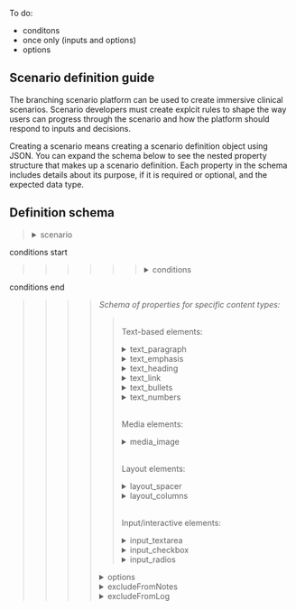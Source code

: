 To do:
- conditons
- once only (inputs and options)
- options

## Scenario definition guide

The branching scenario platform can be used to create immersive clinical scenarios. Scenario developers must create explcit rules to shape the way users can progress through the scenario and how the platform should respond to inputs and decisions.

Creating a scenario means creating a scenario definition object using JSON. You can expand the schema below to see the nested property structure that makes up a scenario definition. Each property in the schema includes details about its purpose, if it is required or optional, and the expected data type.

## Definition schema

> <details><summary>scenario</summary>
>
> `object | required`
>
> Defines the appearance and behaviour of the scenario.
>>
>> <details><summary>title</summary>
>>
>> `string | required`
>>
>> The principle title/name of the scenario.
>>
>> Displays at the top of the window.
>> </details>
>>
>> <details><summary>subtitle</summary>
>>
>> `string | optional`
>>
>> The secondary title/strapline of the scenario.
>>
>> Displays below the title, at the top of the window.
>> </details>
>>
>> <details><summary>config</summary>
>>
>> `object | required`
>>
>> Changes the behaviour of the scenario such as default scores or enabling developer mode.
>>>
>>> <details><summary>development</summary>
>>>
>>> `object | required`
>>>
>>> Configuration settings related to developer mode.
>>>>
>>>> <details><summary>developerPanelVisible</summary>
>>>>
>>>> `boolean | optional (default false)`
>>>> 
>>>> Sets the visibility of the developer panel at the bottom of the window.
>>>> </details>
>>>>
>>>> <details><summary>startNode</summary>
>>>>
>>>> `integer | optional (default 0)`
>>>>
>>>> The index of the node to show when the scenario starts.
>>>> </details>
>>>>
>>> </details>
>>> <details><summary>nodes</summary>
>>>
>>> `object | required`
>>>
>>> Configuration settings related to nodes and objects they contain.
>>>>
>>>> <details><summary>contents</summary>
>>>>
>>>> `object | required`
>>>>
>>>> Configuration settings related to content elements.
>>>>>
>>>>> <details><summary>input_textarea</summary>
>>>>>
>>>>> `object | required`
>>>>>
>>>>> Configuration settings related to input_textarea components.
>>>>>>
>>>>>> <details><summary>minLength</summary>
>>>>>>
>>>>>> `integer | required`
>>>>>>
>>>>>> The minimum number of characters required for a input_textarea to be submitted.
>>>>>> </details>
>>>>>>
>>>>>> <details><summary>defaultScore</summary>
>>>>>>
>>>>>> `integer | required`
>>>>>>
>>>>>> The score assigned for each keyword matched by the user if a custom score for that keyword is not defined.
>>>>>> </details>
>>>>>>
>>>>> </details>
>>>>>
>>>>> <details><summary>input_checkbox</summary>
>>>>>
>>>>> `object | required`
>>>>>
>>>>> Configuration settings related to input_checkbox components.
>>>>>>
>>>>>> <details><summary>defaultScore</summary>
>>>>>>
>>>>>> `object | required`
>>>>>>
>>>>>> Defines the score assigned for each checkbox selected by the user if a custom score for that checkbox is not defined.
>>>>>>>
>>>>>>> <details><summary>recommended</summary>
>>>>>>>
>>>>>>> `integer | required`
>>>>>>>
>>>>>>> The default score for a checkbox if it has the property `recommended: true` or `recommended: undefined`.
>>>>>>> </details>
>>>>>>>
>>>>>>> <details><summary>notRecommended</summary>
>>>>>>>
>>>>>>> `integer | required`
>>>>>>>
>>>>>>> The default score for a checkbox if it has the property `recommended: false`.
>>>>>>> </details>
>>>>>>>
>>>>>> </details>
>>>>>>
>>>>> </details>
>>>>>
>>>>> <details><summary>input_radios</summary>
>>>>>
>>>>> `object | required`
>>>>>
>>>>> Configuration settings related to input_radios components.
>>>>>>
>>>>>> <details><summary>defaultScore</summary>
>>>>>>
>>>>>> `object | required`
>>>>>>
>>>>>> Defines the score assigned for a radio button selected by the user if a custom score for that radio button is not defined.
>>>>>>>
>>>>>>> <details><summary>recommended</summary>
>>>>>>>
>>>>>>> `integer | required`
>>>>>>>
>>>>>>> The default score for a radio button if it has the property `recommended: true` or `recommended: undefined`.
>>>>>>> </details>
>>>>>>>
>>>>>>> <details><summary>notRecommended</summary>
>>>>>>>
>>>>>>> `integer | required`
>>>>>>>
>>>>>>> The default score for a radio button if it has the property `recommended: false`.
>>>>>>> </details>
>>>>>>>
>>>>>> </details>
>>>>>>
>>>>> </details>
>>>>>
>>>> </details>
>>>>
>>> </details>
>>>
>> </details>
>>
>> <details><summary>state</summary>
>>
>> `object | optional`
>>
>> Required only if using the state management feature of the branching scenario platform. The scenario creator can define a structure for the state object using JSON which can be as complex as required.
>>
>> For example, state might contain the objects `user`, `environment` and `patient` each of which contain their own data which changes in response to a users interaction with the scenario.
>> </details>
>>
>> <details><summary>nodes</summary>
>>
>> `array | required`
>>
>> Contains the node objects through which the user moves as the progress through the scenario.
>>>
>>> <details><summary>node</summary>
>>>
>>> `object | required (minimum 1 within nodes array)`
>>>
>>> Each node object within the nodes array defines a step on a path through the scenario.
>>>>
>>>> <details><summary>id</summary>
>>>>
>>>> `string | required | unique (amongst node objects in nodes array) | no spaces`
>>>>
>>>> Identifies the node. Used for conditional tests.
>>>> </details>
>>>>
>>>> <details><summary>title</summary>
>>>>
>>>> `string | required`
>>>>
>>>> Appears at the top of the main content panel when the node is active.
>>>> </details>
>>>>
>>>> <details><summary>contents</summary>
>>>>
>>>> `array | optional`
>>>>
>>>> Contains the content objects which appear in the middle of the main content panel. If not defined the contents area for the node will be blank.
>>>>
>>>> *Schema of properties for ALL content objects:*
>>>>>
>>>>> <details><summary>content</summary>
>>>>>
>>>>> `object | optional`
>>>>>
>>>>> Each content object within the contents array defines a element to appear in the main content area. These are rendered in order with the first defined object at the top. If no content objects are defined within the contents array for a node, the contents area for the node will be blank.
>>>>>>
>>>>>> <details><summary>id</summary>
>>>>>>
>>>>>> `string | required | unique (amongst content objects in contents array of current node) | no spaces`
>>>>>>
>>>>>> Identifies the content object. Used for conditional testing.
>>>>>> </details>
>>>>>>
>>>>>> <details><summary>type</summary>
>>>>>>
>>>>>> `string | required`
>>>>>>
>>>>>> Defines the type of content amongst the available options:
>>>>>>
>>>>>> - `text_paragraph`
>>>>>> - `text_emphasis`
>>>>>> - `text_heading`
>>>>>> - `text_link`
>>>>>> - `text_bullets`
>>>>>> - `text_numbers`
>>>>>>
>>>>>> *Content object will have other properties dependent on property `type`, see below.*
>>>>>> </details>
>>>>>>
>>>>>> <details><summary>excludeFromNotes</summary>
>>>>>>
>>>>>> `boolean | optional (default: false)`
>>>>>>
>>>>>> If `true` will prevent casenote entries being generated for the content object.
>>>>>> </details>
>>>>>>
>>>>>> <details><summary>excludeFromLog</summary>
>>>>>>
>>>>>> `boolean | optional (default: false)`
>>>>>>
>>>>>> If `true` will prevent log entries being generated for the content object.
>>>>>> </details>
>>>>>>
conditions start
>>>>>> <details><summary>conditions</summary>
>>>>>>
>>>>>> `array | optional`
>>>>>>
>>>>>> Contains condition objects all of which must evaluate to `true` for the content element to be rendered. If one or more condition in the array evaluates to `false` the content element will not be rendered. If not provided then the content element will be rendered.
>>>>>>>
>>>>>>> <details><summary>condition</summary>
>>>>>>>
>>>>>>> `object | optional`
>>>>>>>
>>>>>>> Defines the condition which must evaluate to `true` for the parent content object to be rendered.
>>>>>>>>
>>>>>>>> <details><summary>target</summary>
>>>>>>>>
>>>>>>>> `object | required`
>>>>>>>>
>>>>>>>> Defines the object on which the conditional test is run.
>>>>>>>>> <details><summary>id</summary>
>>>>>>>>>
>>>>>>>>> `string | required`
>>>>>>>>>
>>>>>>>>> The id of the object on which the conditional test is run.
>>>>>>>>> </details>
>>>>>>>>>
>>>>>>>>> <details><summary>in</summary>
>>>>>>>>>
>>>>>>>>> `string | optional (default: 'contents')`
>>>>>>>>>
>>>>>>>>> Defines the array in which to search for the target id. Options:
>>>>>>>>>
>>>>>>>>> - `contents` (default if property `in` not defined)
>>>>>>>>> - `nodes`
>>>>>>>>> - `options`
>>>>>>>>> </details>
>>>>>>>>>
>>>>>>>>> <details><summary>nodeId</summary>
>>>>>>>>>
>>>>>>>>> `string | optional`
>>>>>>>>>
>>>>>>>>> The node in which the target object is found. Has no effect if target object is in `nodes`. If undefined defaults to the current node.
>>>>>>>>> </details>
>>>>>>>>>
>>>>>>>> </details>
>>>>>>>>
>>>>>>>> <details><summary>test</summary>
>>>>>>>>
>>>>>>>> `object | required`
>>>>>>>>
>>>>>>>> Defines the test to be performed on the target object.
>>>>>>>>>
>>>>>>>>> <details><summary>methodName</summary>
>>>>>>>>>
>>>>>>>>> `string | required`
>>>>>>>>>
>>>>>>>>> The name of the test to perform. Must be suitable for the target object.
>>>>>>>>> <br>Tests which can be performed on node objects:
>>>>>>>>>>
>>>>>>>>>> <details><summary>visitCount</summary>
>>>>>>>>>>
>>>>>>>>>> ***
>>>>>>>>>> </details>
>>>>>>>>>>
>>>>>>>>> <br>Tests which can be performed on text_ objects:
>>>>>>>>>> <details><summary>seen</summary>
>>>>>>>>>>
>>>>>>>>>> ***
>>>>>>>>>> </details>
>>>>>>>>>>
>>>>>>>>> </details>
>>>>>>>>>
>>>>>>>>> <details><summary>operator</summary>
>>>>>>>>>
>>>>>>>>> `string | optional`
>>>>>>>>>
>>>>>>>>> Only required if needed for the chosen `methodName`. Options:
>>>>>>>>>
>>>>>>>>> - `>`
>>>>>>>>> - `<`
>>>>>>>>> - `=`
>>>>>>>>>
>>>>>>>>> See under `methodName` for further details.
>>>>>>>>> </details>
>>>>>>>>>
>>>>>>>>> <details><summary>require</summary>
>>>>>>>>>
>>>>>>>>> `string/integer/float | optional`
>>>>>>>>>
>>>>>>>>> Only required if needed for the chosen `methodName`. See under `methodName` for further details.
>>>>>>>>> </details>
>>>>>>>>>
>>>>>>>> </details>
>>>>>>>>
>>>>>>> </details>
>>>>>>>
>>>>>> </details>
>>>>>>
conditions end
>>>>> </details>
>>>>>
>>>> *Schema of properties for specific content types:*
>>>>>
>>>>> <br>Text-based elements:
>>>>> <details><summary>text_paragraph</summary>
>>>>>
>>>>> *These properties in addition to those for all content objects shown above*
>>>>>>
>>>>>> <details><summary>text</summary>
>>>>>>
>>>>>> `string | required`
>>>>>>
>>>>>> Rendered as regular paragraph text in the content area.
>>>>>> </details>
>>>>>>
>>>>>> <details><summary>bold</summary>
>>>>>>
>>>>>> `boolean | optional (default: false)`
>>>>>>
>>>>>> If `true` paragraph text will be **bold**.
>>>>>> </details>
>>>>>>
>>>>> </details>
>>>>>
>>>>> <details><summary>text_emphasis</summary>
>>>>>
>>>>> *These properties in addition to those for all content objects shown above*
>>>>>>
>>>>>> <details><summary>text</summary>
>>>>>>
>>>>>> `string | required`
>>>>>>
>>>>>> Rendered as large italicised centered text in the content area.
>>>>>> </details>
>>>>>>
>>>>> </details>
>>>>>
>>>>> <details><summary>text_heading</summary>
>>>>>
>>>>> *These properties in addition to those for all content objects shown above*
>>>>>>
>>>>>> <details><summary>text</summary>
>>>>>>
>>>>>> `string | required`
>>>>>>
>>>>>> Rendered as heading text in the content area.
>>>>>> </details>
>>>>>>
>>>>>> <details><summary>level</summary>
>>>>>>
>>>>>> `integer | required`
>>>>>>
>>>>>> Sets the size/importance for the heading text. Options:
>>>>>> - `1` (equivalent to `<h3>`)
>>>>>> - `2` (equivalent to `<h4>`)
>>>>>> - `3` (equivalent to `<h5>`)
>>>>>> </details>
>>>>>>
>>>>>> <details><summary>center</summary>
>>>>>>
>>>>>> `boolean | optional (default: false)`
>>>>>>
>>>>>> If `true` heading will be horizontally centered in the content area.
>>>>>> </details>
>>>>>>
>>>>> </details>
>>>>>
>>>>> <details><summary>text_link</summary>
>>>>>
>>>>> *These properties in addition to those for all content objects shown above*
>>>>>>
>>>>>> <details><summary>text</summary>
>>>>>>
>>>>>> `string | required`
>>>>>>
>>>>>> Rendered as text formatted as a link in the content area.
>>>>>> </details>
>>>>>>
>>>>>> <details><summary>link</summary>
>>>>>>
>>>>>> `string | required`
>>>>>>
>>>>>> A resolvable URL (absolute or relative) which will be opened in a new tab when the text is clicked.
>>>>>> </details>
>>>>>>
>>>>> </details>
>>>>>
>>>>> <details><summary>text_bullets</summary>
>>>>>
>>>>> *These properties in addition to those for all content objects shown above*
>>>>>>
>>>>>> <details><summary>text</summary>
>>>>>>
>>>>>> `string | optional`
>>>>>>
>>>>>> Rendered as regular paragraph text in the content area above the bullet points. If not defined the bullet points appear without preceeding paragraph.
>>>>>> </details>
>>>>>>
>>>>>> <details><summary>items</summary>
>>>>>>
>>>>>> `array | required`
>>>>>>
>>>>>> Contains the item strings to appear on each bullet point. Rendered in order with the first item in the array appearing at the top of the list.
>>>>>>>
>>>>>>> <details><summary>item</summary>
>>>>>>>
>>>>>>> `string | required (minimum 1 within array items)`
>>>>>>>
>>>>>>> The text which appears for this bullet point.
>>>>>>> </details>
>>>>>>>
>>>>>> </details>
>>>>>>
>>>>> </details>
>>>>>
>>>>> <details><summary>text_numbers</summary>
>>>>>
>>>>> *These properties in addition to those for all content objects shown above*
>>>>>>
>>>>>> <details><summary>text</summary>
>>>>>>
>>>>>> `string | optional`
>>>>>>
>>>>>> Rendered as regular paragraph text in the content area above the numbered points. If not defined the numbered points appear without preceeding paragraph.
>>>>>> </details>
>>>>>>
>>>>>> <details><summary>items</summary>
>>>>>>
>>>>>> `array | required`
>>>>>>
>>>>>> Contains the item strings to appear on each numbered point. Rendered in order with the first item in the array as number 1 on the list.
>>>>>>>
>>>>>>> <details><summary>item</summary>
>>>>>>>
>>>>>>> `string | required (minimum 1 within array items)`
>>>>>>>
>>>>>>> The text which appears for this bullet point.
>>>>>>> </details>
>>>>>>>
>>>>>> </details>
>>>>>>
>>>>> </details>
>>>>>
>>>>> <br>Media elements:
>>>>> <details><summary>media_image</summary>
>>>>>
>>>>> *These properties in addition to those for all content objects shown above*
>>>>>>
>>>>>> <details><summary>text</summary>
>>>>>>
>>>>>> `string | required`
>>>>>>
>>>>>> The 'alt' text for the image which appears if the image fails to load, and is used by users of assistive technology.
>>>>>> </details>
>>>>>>
>>>>>> <details><summary>path</summary>
>>>>>>
>>>>>> `string | required`
>>>>>>
>>>>>> The filename (including file type extension) of the image to be rendered. The image should be placed in the folder `scenario/img/`. If placed in a sub-directory within this folder, include this: e.g. `my-sub-directory/my-image.jpg`.
>>>>>> </details>
>>>>>>
>>>>>> <details><summary>caption</summary>
>>>>>>
>>>>>> `object | optional`
>>>>>>
>>>>>> Defines a caption to appear below the image. If not defined, no caption will appear.
>>>>>>>
>>>>>>> <details><summary>text</summary>
>>>>>>>
>>>>>>> `string | required`
>>>>>>>
>>>>>>> Rendered as centered paragraph text below the image. Formatted as a link if the caption->link property is defined.
>>>>>>> </details>
>>>>>>>
>>>>>>> <details><summary>link</summary>
>>>>>>>
>>>>>>> `string | required`
>>>>>>>
>>>>>>> A resolvable URL (absolute or relative) which will be opened in a new tab when the caption text is clicked. If not defined the caption text is not clickable.
>>>>>>> </details>
>>>>>>>
>>>>>> </details>
>>>>>>
>>>>> </details>
>>>>>
>>>>> <br>Layout elements:
>>>>> <details><summary>layout_spacer</summary>
>>>>>
>>>>> *These properties in addition to those for all content objects shown above*
>>>>>>
>>>>>> <details><summary>size</summary>
>>>>>>
>>>>>> `integer | required`
>>>>>>
>>>>>> The size of the spacer element as vh units (percentage of the height of the users window).
>>>>>> </details>
>>>>>>
>>>>> </details>
>>>>>
>>>>> <details><summary>layout_columns</summary>
>>>>>
>>>>> *These properties in addition to those for all content objects shown above*
>>>>>>
>>>>>> <details><summary>columns</summary>
>>>>>>
>>>>>> `array | required`
>>>>>>
>>>>>> Contains the column objects which are to appear side-by-side in the content area.
>>>>>>>
>>>>>>> <details><summary>column</summary>
>>>>>>>
>>>>>>> `object | required (minimum 2)`
>>>>>>>
>>>>>>> Defined like a regular content element (e.g. text_paragraph) but with the additional optional property of `colWidth`.
>>>>>>>>
>>>>>>>> <details><summary>colWidth</summary>
>>>>>>>>
>>>>>>>> `integer | optional`
>>>>>>>>
>>>>>>>> Defines the proportion of the width of the content area that this column should take up as a division of 12. If not defined then the columns will automatically set their width.
>>>>>>>>
>>>>>>>> E.g.:
>>>>>>>> - Two columns both with `colWidth: 6` will take up half the width each.
>>>>>>>> - Three columns; one with `colWidth: 6` will take up half the width; the other two with `colWidth: undefined` will take up the remaining half between them each automatically according to content.
>>>>>>>> </details>
>>>>>>>>
>>>>>>> </details>
>>>>>>>
>>>>>> </details>
>>>>>>
>>>>> </details>
>>>>>
>>>>> <br>Input/interactive elements:
>>>>> <details><summary>input_textarea</summary>
>>>>>
>>>>> *These properties in addition to those for all content objects shown above*
>>>>>>
>>>>>> <details><summary>text</summary>
>>>>>>
>>>>>> `string | required`
>>>>>>
>>>>>> Rendered as regular paragraph text above the input textarea.
>>>>>> </details>
>>>>>>
>>>>>> <details><summary>keywords</summary>
>>>>>>
>>>>>> `array | optional`
>>>>>>
>>>>>> Contains the keyword objects which trigger a response to the users entry. If not defined the user entry will never generate a response.
>>>>>>>
>>>>>>> <details><summary>keyword</summary>
>>>>>>>
>>>>>>> `object | required (minimum 1)`
>>>>>>>
>>>>>>> Defines a group of trigger words which each generate the same response.
>>>>>>>>
>>>>>>>> <details><summary>id</summary>
>>>>>>>>
>>>>>>>> `string | required | unique (amongst keyword objects in keyword array) | no spaces`
>>>>>>>>
>>>>>>>> Identifies the keyword object. Used for conditional tests.
>>>>>>>> </details>
>>>>>>>>
>>>>>>>> <details><summary>title</summary>
>>>>>>>>
>>>>>>>> `string | required`
>>>>>>>>
>>>>>>>> Title for the concept identified by this keyword concept. Used by feedback mechanisms (e.g. to make suggestions to the user about keywords they missed).
>>>>>>>> </details>
>>>>>>>>
>>>>>>>> <details><summary>triggers</summary>
>>>>>>>>
>>>>>>>> `array | optional`
>>>>>>>>
>>>>>>>> Contains the trigger word strings. If any one of these is triggered the keyword object response will be shown.
>>>>>>>>>
>>>>>>>>> <details><summary>trigger</summary>
>>>>>>>>>
>>>>>>>>> `string | required (minimum 1) | lowercase`
>>>>>>>>>
>>>>>>>>> The string to search within the users entry for.
>>>>>>>>> </details>
>>>>>>>>>
>>>>>>>> </details>
>>>>>>>>
>>>>>>>> <details><summary>response</summary>
>>>>>>>>
>>>>>>>> `string | optional`
>>>>>>>>
>>>>>>>> All responses, for keywords where one or more trigger word have been matched, are shown to the user after they click submit for the input_textarea. If a keyword object does not have a response defined, matching it will not generate a response.
>>>>>>>> </details>
>>>>>>>>
>>>>>>>> <details><summary>recommended</summary>
>>>>>>>>
>>>>>>>> `boolean | optional (default: true)`
>>>>>>>>
>>>>>>>> Used by feedback mechanisms to suggest to user if they missed a correct concept (`recommended: true`), or incorrectly identified an inappropriate concept (`recommended: false`).
>>>>>>>> </details>
>>>>>>>>
>>>>>>>> <details><summary>score</summary>
>>>>>>>>
>>>>>>>> `integer | optional`
>>>>>>>>
>>>>>>>>  The score assigned for matching this keyword. Can be positive, negative or 0. If not defined the default score set in the config will be used instead.
>>>>>>>> </details>
>>>>>>>>
>>>>>>>> <details><summary>setState</summary>
>>>>>>>>
>>>>>>>> `array | optional`
>>>>>>>>
>>>>>>>> Contains state objects to be set if the keyword is matched. If not defined the state object is not altered by matching this keyword. A keyword setState value takes priority over a setState value for the parent input_textarea.
>>>>>>>>>
>>>>>>>>> <details><summary>state</summary>
>>>>>>>>>
>>>>>>>>> `object | required (minimum 1)`
>>>>>>>>>
>>>>>>>>> Defines the state property to update and the new value.
>>>>>>>>>>
>>>>>>>>>> <details><summary>path</summary>
>>>>>>>>>>
>>>>>>>>>> `array | required`
>>>>>>>>>>
>>>>>>>>>> Contains strings which together define the property to be updated. For example, to update `state.user.grade` use `path: ["user","grade"]`.
>>>>>>>>>>>
>>>>>>>>>>> <details><summary>item</summary>
>>>>>>>>>>>
>>>>>>>>>>> `string | required (minimum 1)`
>>>>>>>>>>>
>>>>>>>>>>> Component of the path to the target state property to be updated.
>>>>>>>>>>> </details>
>>>>>>>>>>>
>>>>>>>>>> </details>
>>>>>>>>>>
>>>>>>>>>> <details><summary>value</summary>
>>>>>>>>>>
>>>>>>>>>> `string/integer/float | required`
>>>>>>>>>>
>>>>>>>>>> The value to set the target state property with.
>>>>>>>>>> </details>
>>>>>>>>>>
>>>>>>>>> </details>
>>>>>>>>>
>>>>>>>> </details>
>>>>>>>>
>>>>>>> </details>
>>>>>>>
>>>>>> </details>
>>>>>>
>>>>>> <details><summary>setState</summary>
>>>>>>
>>>>>> `array | optional`
>>>>>>
>>>>>> Contains state objects to be set if the once the input_textarea is submitted. If not defined the state object is not altered by submitting this input_textarea. If a keyword is matched which also has a setState object for the same state property, the keyword value takes priority over the input_textarea setState value.
>>>>>>>
>>>>>>> <details><summary>state</summary>
>>>>>>>
>>>>>>> `object | required (minimum 1)`
>>>>>>>
>>>>>>> Defines the state property to update and the new value.
>>>>>>>>
>>>>>>>> <details><summary>path</summary>
>>>>>>>>
>>>>>>>> `array | required`
>>>>>>>>
>>>>>>>> Contains strings which together define the property to be updated. For example, to update `state.user.grade` use `path: ["user","grade"]`.
>>>>>>>>>
>>>>>>>>> <details><summary>item</summary>
>>>>>>>>>
>>>>>>>>> `string | required (minimum 1)`
>>>>>>>>>
>>>>>>>>> Component of the path to the target state property to be updated.
>>>>>>>>> </details>
>>>>>>>>>
>>>>>>>> </details>
>>>>>>>>
>>>>>>>> <details><summary>value</summary>
>>>>>>>>
>>>>>>>> `string/integer/float | required`
>>>>>>>>
>>>>>>>> The value to set the target state property with.
>>>>>>>> </details>
>>>>>>>>
>>>>>>> </details>
>>>>>>>
>>>>>> </details>
>>>>>>
>>>>> </details>
>>>>>
>>>>> <details><summary>input_checkbox</summary>
>>>>>
>>>>> *These properties in addition to those for all content objects shown above*
>>>>>>
>>>>>> <details><summary>text</summary>
>>>>>>
>>>>>> `string | required`
>>>>>>
>>>>>> Rendered as regular paragraph text above the checkboxes.
>>>>>> </details>
>>>>>>
>>>>>> <details><summary>checkboxes</summary>
>>>>>>
>>>>>> `array | required`
>>>>>>
>>>>>> Contains the checkbox objects for the user to choose from.
>>>>>>>
>>>>>>> <details><summary>checkbox</summary>
>>>>>>>
>>>>>>> `object | required (minimum 1)`
>>>>>>>
>>>>>>> Defines a checkbox the user can select.
>>>>>>>>
>>>>>>>> <details><summary>id</summary>
>>>>>>>>
>>>>>>>> `string | required | unique (amongst checkbox objects in checkboxes array) | no spaces`
>>>>>>>>
>>>>>>>> Identifies the checkbox object. Used for conditional tests.
>>>>>>>> </details>
>>>>>>>>
>>>>>>>> <details><summary>title</summary>
>>>>>>>>
>>>>>>>> `string | required`
>>>>>>>>
>>>>>>>> Title for the checkbox. Shown by the checkbox and used by feedback mechanisms (e.g. to make suggestions to the user about checkboxes they missed).
>>>>>>>> </details>
>>>>>>>>
>>>>>>>> <details><summary>response</summary>
>>>>>>>>
>>>>>>>> `string | optional`
>>>>>>>>
>>>>>>>> All responses, for checkboxes which are selected, are shown to the user after they click submit for the input_checkbox. If a checkbox object does not have a response defined, selecting it will not generate a response.
>>>>>>>> </details>
>>>>>>>>
>>>>>>>> <details><summary>recommended</summary>
>>>>>>>>
>>>>>>>> `boolean | optional (default: true)`
>>>>>>>>
>>>>>>>> Used by feedback mechanisms to suggest to user if they missed a correct checkbox (`recommended: true`), or incorrectly selected an inappropriate checkbox (`recommended: false`).
>>>>>>>> </details>
>>>>>>>>
>>>>>>>> <details><summary>score</summary>
>>>>>>>>
>>>>>>>> `integer | optional`
>>>>>>>>
>>>>>>>>  The score assigned for selecting this checkbox. Can be positive, negative or 0. If not defined the default score set in the config will be used instead.
>>>>>>>> </details>
>>>>>>>>
>>>>>>>> <details><summary>setState</summary>
>>>>>>>>
>>>>>>>> `array | optional`
>>>>>>>>
>>>>>>>> Contains state objects to be set if the checkbox is selected. If not defined the state object is not altered by selecting this checkbox. A checkbox setState value takes priority over a setState value for the parent input_checkbox.
>>>>>>>>>
>>>>>>>>> <details><summary>state</summary>
>>>>>>>>>
>>>>>>>>> `object | required (minimum 1)`
>>>>>>>>>
>>>>>>>>> Defines the state property to update and the new value.
>>>>>>>>>>
>>>>>>>>>> <details><summary>path</summary>
>>>>>>>>>>
>>>>>>>>>> `array | required`
>>>>>>>>>>
>>>>>>>>>> Contains strings which together define the property to be updated. For example, to update `state.user.grade` use `path: ["user","grade"]`.
>>>>>>>>>>>
>>>>>>>>>>> <details><summary>item</summary>
>>>>>>>>>>>
>>>>>>>>>>> `string | required (minimum 1)`
>>>>>>>>>>>
>>>>>>>>>>> Component of the path to the target state property to be updated.
>>>>>>>>>>> </details>
>>>>>>>>>>>
>>>>>>>>>> </details>
>>>>>>>>>>
>>>>>>>>>> <details><summary>value</summary>
>>>>>>>>>>
>>>>>>>>>> `string/integer/float | required`
>>>>>>>>>>
>>>>>>>>>> The value to set the target state property with.
>>>>>>>>>> </details>
>>>>>>>>>>
>>>>>>>>> </details>
>>>>>>>>>
>>>>>>>> </details>
>>>>>>>>
>>>>>>> </details>
>>>>>>>
>>>>>> </details>
>>>>>>
>>>>>> <details><summary>setState</summary>
>>>>>>
>>>>>> `array | optional`
>>>>>>
>>>>>> Contains state objects to be set if the once the input_checkbox is submitted. If not defined the state object is not altered by submitting this input_checkbox. If a checkbox is selected which also has a setState object for the same state property, the checkbox value takes priority over the input_checkbox setState value.
>>>>>>>
>>>>>>> <details><summary>state</summary>
>>>>>>>
>>>>>>> `object | required (minimum 1)`
>>>>>>>
>>>>>>> Defines the state property to update and the new value.
>>>>>>>>
>>>>>>>> <details><summary>path</summary>
>>>>>>>>
>>>>>>>> `array | required`
>>>>>>>>
>>>>>>>> Contains strings which together define the property to be updated. For example, to update `state.user.grade` use `path: ["user","grade"]`.
>>>>>>>>>
>>>>>>>>> <details><summary>item</summary>
>>>>>>>>>
>>>>>>>>> `string | required (minimum 1)`
>>>>>>>>>
>>>>>>>>> Component of the path to the target state property to be updated.
>>>>>>>>> </details>
>>>>>>>>>
>>>>>>>> </details>
>>>>>>>>
>>>>>>>> <details><summary>value</summary>
>>>>>>>>
>>>>>>>> `string/integer/float | required`
>>>>>>>>
>>>>>>>> The value to set the target state property with.
>>>>>>>> </details>
>>>>>>>>
>>>>>>> </details>
>>>>>>>
>>>>>> </details>
>>>>>>
>>>>> </details>
>>>>>
>>>>> <details><summary>input_radios</summary>
>>>>>
>>>>> *These properties in addition to those for all content objects shown above*
>>>>>>
>>>>>> <details><summary>text</summary>
>>>>>>
>>>>>> `string | required`
>>>>>>
>>>>>> Rendered as regular paragraph text above the radio buttons.
>>>>>> </details>
>>>>>>
>>>>>> <details><summary>radios</summary>
>>>>>>
>>>>>> `array | required`
>>>>>>
>>>>>> Contains the radio objects for the user to choose from.
>>>>>>>
>>>>>>> <details><summary>radio</summary>
>>>>>>>
>>>>>>> `object | required (minimum 1)`
>>>>>>>
>>>>>>> Defines a radio button the user can select.
>>>>>>>>
>>>>>>>> <details><summary>id</summary>
>>>>>>>>
>>>>>>>> `string | required | unique (amongst radio objects in radios array) | no spaces`
>>>>>>>>
>>>>>>>> Identifies the radio object. Used for conditional tests.
>>>>>>>> </details>
>>>>>>>>
>>>>>>>> <details><summary>title</summary>
>>>>>>>>
>>>>>>>> `string | required`
>>>>>>>>
>>>>>>>> Title for the radio button. Shown by the radio button and used by feedback mechanisms (e.g. to make suggestions to the user about a radio button they should have selected).
>>>>>>>> </details>
>>>>>>>>
>>>>>>>> <details><summary>response</summary>
>>>>>>>>
>>>>>>>> `string | optional`
>>>>>>>>
>>>>>>>> The responses for the radio button which is selected is shown to the user after they click submit for the input_radios. If a radio object does not have a response defined, selecting it will not generate a response.
>>>>>>>> </details>
>>>>>>>>
>>>>>>>> <details><summary>recommended</summary>
>>>>>>>>
>>>>>>>> `boolean | optional (default: true)`
>>>>>>>>
>>>>>>>> Used by feedback mechanisms to suggest to user if they missed a correct radio button (`recommended: true`), or incorrectly selected an inappropriate radio button (`recommended: false`).
>>>>>>>> </details>
>>>>>>>>
>>>>>>>> <details><summary>score</summary>
>>>>>>>>
>>>>>>>> `integer | optional`
>>>>>>>>
>>>>>>>>  The score assigned for selecting this radio button. Can be positive, negative or 0. If not defined the default score set in the config will be used instead.
>>>>>>>> </details>
>>>>>>>>
>>>>>>>> <details><summary>setState</summary>
>>>>>>>>
>>>>>>>> `array | optional`
>>>>>>>>
>>>>>>>> Contains state objects to be set if the radio button is selected. If not defined the state object is not altered by selecting this radio button. A radio button setState value takes priority over a setState value for the parent input_radios.
>>>>>>>>>
>>>>>>>>> <details><summary>state</summary>
>>>>>>>>>
>>>>>>>>> `object | required (minimum 1)`
>>>>>>>>>
>>>>>>>>> Defines the state property to update and the new value.
>>>>>>>>>>
>>>>>>>>>> <details><summary>path</summary>
>>>>>>>>>>
>>>>>>>>>> `array | required`
>>>>>>>>>>
>>>>>>>>>> Contains strings which together define the property to be updated. For example, to update `state.user.grade` use `path: ["user","grade"]`.
>>>>>>>>>>>
>>>>>>>>>>> <details><summary>item</summary>
>>>>>>>>>>>
>>>>>>>>>>> `string | required (minimum 1)`
>>>>>>>>>>>
>>>>>>>>>>> Component of the path to the target state property to be updated.
>>>>>>>>>>> </details>
>>>>>>>>>>>
>>>>>>>>>> </details>
>>>>>>>>>>
>>>>>>>>>> <details><summary>value</summary>
>>>>>>>>>>
>>>>>>>>>> `string/integer/float | required`
>>>>>>>>>>
>>>>>>>>>> The value to set the target state property with.
>>>>>>>>>> </details>
>>>>>>>>>>
>>>>>>>>> </details>
>>>>>>>>>
>>>>>>>> </details>
>>>>>>>>
>>>>>>> </details>
>>>>>>>
>>>>>> </details>
>>>>>>
>>>>>> <details><summary>setState</summary>
>>>>>>
>>>>>> `array | optional`
>>>>>>
>>>>>> Contains state objects to be set if the once the input_radios is submitted. If not defined the state object is not altered by submitting this input_radios. If a radio button is selected which also has a setState object for the same state property, the radio button value takes priority over the input_radios setState value.
>>>>>>>
>>>>>>> <details><summary>state</summary>
>>>>>>>
>>>>>>> `object | required (minimum 1)`
>>>>>>>
>>>>>>> Defines the state property to update and the new value.
>>>>>>>>
>>>>>>>> <details><summary>path</summary>
>>>>>>>>
>>>>>>>> `array | required`
>>>>>>>>
>>>>>>>> Contains strings which together define the property to be updated. For example, to update `state.user.grade` use `path: ["user","grade"]`.
>>>>>>>>>
>>>>>>>>> <details><summary>item</summary>
>>>>>>>>>
>>>>>>>>> `string | required (minimum 1)`
>>>>>>>>>
>>>>>>>>> Component of the path to the target state property to be updated.
>>>>>>>>> </details>
>>>>>>>>>
>>>>>>>> </details>
>>>>>>>>
>>>>>>>> <details><summary>value</summary>
>>>>>>>>
>>>>>>>> `string/integer/float | required`
>>>>>>>>
>>>>>>>> The value to set the target state property with.
>>>>>>>> </details>
>>>>>>>>
>>>>>>> </details>
>>>>>>>
>>>>>> </details>
>>>>>>
>>>>> </details>
>>>>>
>>>> </details>
>>>>
>>>> <details><summary>options</summary>
>>>>
>>>> `array | optional`
>>>>
>>>> Contains the option objects which appear at the bottom of the main content panel. If not defined the options area for the node will be blank.
>>>> </details>
>>>>
>>>> <details><summary>excludeFromNotes</summary>
>>>>
>>>> `boolean | optional (default: false)`
>>>>
>>>> If `true` will prevent casenote entries being generated for the node regardless of the excludeFromNotes value set for the contents/options of the node.
>>>> </details>
>>>>
>>>> <details><summary>excludeFromLog</summary>
>>>>
>>>> `boolean | optional (default: false)`
>>>>
>>>> If `true` will prevent scenario log entries being generated for the node regardless of the excludeFromLog value set for the contents/options of the node.
>>>> </details>
>>>>
>>> </details>
>>>
>> </details>
>>
> </details>
>